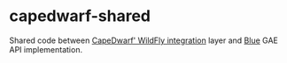 capedwarf-shared
================

Shared code between [CapeDwarf' WildFly integration](https://github.com/capedwarf/capedwarf-jboss-as) layer and [Blue](https://github.com/capedwarf/capedwarf-blue) GAE API implementation.
